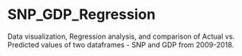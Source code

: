 # SNP_GDP_Regression
Data visualization, Regression analysis, and comparison of Actual vs. Predicted values of two dataframes - SNP and GDP from 2009-2018.
